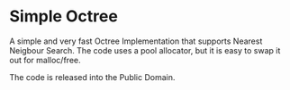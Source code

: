 # Simple Octree

A simple and very fast Octree Implementation that supports Nearest Neigbour Search.
The code uses a pool allocator, but it is easy to swap it out for malloc/free.

The code is released into the Public Domain.
